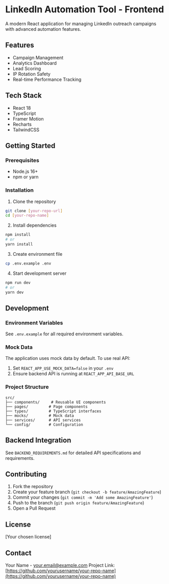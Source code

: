 # LinkedIn Automation Tool - Frontend

A modern React application for managing LinkedIn outreach campaigns with advanced automation features.

## Features

- Campaign Management
- Analytics Dashboard
- Lead Scoring
- IP Rotation Safety
- Real-time Performance Tracking

## Tech Stack

- React 18
- TypeScript
- Framer Motion
- Recharts
- TailwindCSS

## Getting Started

### Prerequisites

- Node.js 16+
- npm or yarn

### Installation

1. Clone the repository
```bash
git clone [your-repo-url]
cd [your-repo-name]
```

2. Install dependencies
```bash
npm install
# or
yarn install
```

3. Create environment file
```bash
cp .env.example .env
```

4. Start development server
```bash
npm run dev
# or
yarn dev
```

## Development

### Environment Variables

See `.env.example` for all required environment variables.

### Mock Data

The application uses mock data by default. To use real API:
1. Set `REACT_APP_USE_MOCK_DATA=false` in your `.env`
2. Ensure backend API is running at `REACT_APP_API_BASE_URL`

### Project Structure

```
src/
├── components/     # Reusable UI components
├── pages/         # Page components
├── types/         # TypeScript interfaces
├── mocks/         # Mock data
├── services/      # API services
└── config/        # Configuration
```

## Backend Integration

See `BACKEND_REQUIREMENTS.md` for detailed API specifications and requirements.

## Contributing

1. Fork the repository
2. Create your feature branch (`git checkout -b feature/AmazingFeature`)
3. Commit your changes (`git commit -m 'Add some AmazingFeature'`)
4. Push to the branch (`git push origin feature/AmazingFeature`)
5. Open a Pull Request

## License

[Your chosen license]

## Contact

Your Name - your.email@example.com
Project Link: [https://github.com/yourusername/your-repo-name](https://github.com/yourusername/your-repo-name)
